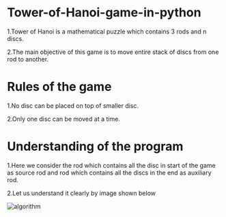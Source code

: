 # Tower-of-Hanoi-game-in-python
1.Tower of Hanoi is a mathematical puzzle which contains 3 rods and n discs.

2.The main objective of this game is to move entire stack of discs from one rod to another.
# Rules of the game
1.No disc can be placed on top of smaller disc.

2.Only one disc can be moved at a time.
# Understanding of the program
1.Here we consider the rod which contains all the disc in start of the game as source rod and rod which contains all the discs in the end as auxiliary rod.

2.Let us understand it clearly by image shown below



![algorithm](https://user-images.githubusercontent.com/78307937/122020636-902b6c80-cde2-11eb-9c09-1a606eaa4d3c.png)
